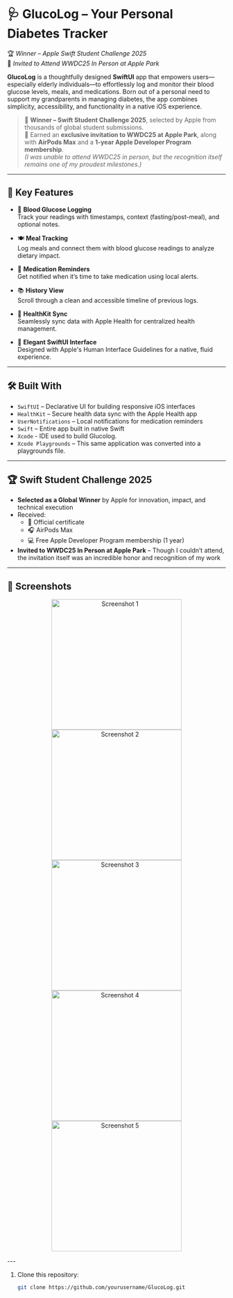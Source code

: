 # 🩺 GlucoLog – Your Personal Diabetes Tracker  
🏆 *Winner – Apple Swift Student Challenge 2025*  
📍 *Invited to Attend WWDC25 In Person at Apple Park*

**GlucoLog** is a thoughtfully designed **SwiftUI** app that empowers users—especially elderly individuals—to effortlessly log and monitor their blood glucose levels, meals, and medications. Born out of a personal need to support my grandparents in managing diabetes, the app combines simplicity, accessibility, and functionality in a native iOS experience.

> 🥇 **Winner – Swift Student Challenge 2025**, selected by Apple from thousands of global student submissions.  
> 🍏 Earned an **exclusive invitation to WWDC25 at Apple Park**, along with **AirPods Max** and a **1-year Apple Developer Program membership**.  
> *(I was unable to attend WWDC25 in person, but the recognition itself remains one of my proudest milestones.)*

---

## 📲 Key Features

- 🧪 **Blood Glucose Logging**  
  Track your readings with timestamps, context (fasting/post-meal), and optional notes.

- 🍽️ **Meal Tracking**  
  Log meals and connect them with blood glucose readings to analyze dietary impact.

- 💊 **Medication Reminders**  
  Get notified when it’s time to take medication using local alerts.

- 📚 **History View**  
  Scroll through a clean and accessible timeline of previous logs.

- 🔄 **HealthKit Sync**  
  Seamlessly sync data with Apple Health for centralized health management.

- 🌟 **Elegant SwiftUI Interface**  
  Designed with Apple's Human Interface Guidelines for a native, fluid experience.

---

## 🛠 Built With

- `SwiftUI` – Declarative UI for building responsive iOS interfaces  
- `HealthKit` – Secure health data sync with the Apple Health app  
- `UserNotifications` – Local notifications for medication reminders  
- `Swift` – Entire app built in native Swift
- `Xcode` - IDE used to build Glucolog.
- `Xcode Playgrounds` – This same application was converted into a playgrounds file.

---

## 🏆 Swift Student Challenge 2025

- **Selected as a Global Winner** by Apple for innovation, impact, and technical execution
- Received:
  - 🧾 Official certificate  
  - 🎧 AirPods Max  
  - 💻 Free Apple Developer Program membership (1 year)  
- **Invited to WWDC25 In Person at Apple Park** – Though I couldn’t attend, the invitation itself was an incredible honor and recognition of my work

---
## 📸 Screenshots

<p align="center">
  <img src="https://github.com/user-attachments/assets/c0ce2716-a63b-4e55-9241-13771c57cd0a" width="300" alt="Screenshot 1"/>
  <img src="https://github.com/user-attachments/assets/30cdfb1d-e987-466a-aeea-2663ef49371b" width="300" alt="Screenshot 2"/>
  <img src="https://github.com/user-attachments/assets/a6f2e7d9-69cc-418f-accf-36d3994f3beb" width="300" alt="Screenshot 3"/>
  <img src="https://github.com/user-attachments/assets/df02e7de-d1fc-41b5-a517-83d8485814dc" width="300" alt="Screenshot 4"/>
  <img src="https://github.com/user-attachments/assets/6a8e7f41-ab23-48ae-9014-1c8ffe0c9fbf" width="300" alt="Screenshot 5"/>
</p>
---

1. Clone this repository:
   ```bash
   git clone https://github.com/yourusername/GlucoLog.git
